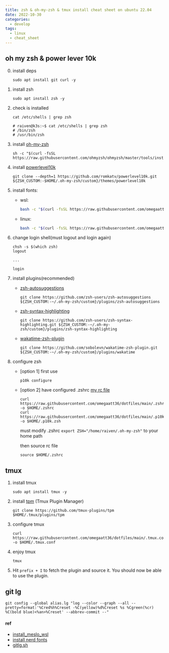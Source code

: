 ```yaml
---
title: zsh & oh-my-zsh & tmux install cheat sheet on ubuntu 22.04
date: 2022-10-30
categories:
  - develop
tags:
  - linux
  - cheat_sheet
---
```


## oh my zsh & power lever 10k

0. install deps
   ```shell
   sudo apt install git curl -y
   ```
1. install zsh
   ```shell
   sudo apt install zsh -y
   ```
2. check is installed

   ```shell
   cat /etc/shells | grep zsh

   # raiven@k3s:~$ cat /etc/shells | grep zsh
   # /bin/zsh
   # /usr/bin/zsh
   ```

3. install [oh-my-zsh](https://github.com/ohmyzsh/ohmyzsh#basic-installation)
   ```shell
   sh -c "$(curl -fsSL https://raw.githubusercontent.com/ohmyzsh/ohmyzsh/master/tools/install.sh)"
   ```
4. install [powerlevel10k](https://github.com/romkatv/powerlevel10k#oh-my-zsh)
   ```shell
   git clone --depth=1 https://github.com/romkatv/powerlevel10k.git ${ZSH_CUSTOM:-$HOME/.oh-my-zsh/custom}/themes/powerlevel10k
   ```
5. install fonts:
   - wsl:
     ```sh
     bash -c "$(curl -fsSL https://raw.githubusercontent.com/omegaatt36/dotfiles/main/install_fonts.sh)" --windows
     ```
   - linux:
     ```sh
     bash -c "$(curl -fsSL https://raw.githubusercontent.com/omegaatt36/dotfiles/main/install_fonts.sh)"
     ```
6. change login shell(must logout and login again)

   ```shell
   chsh -s $(which zsh)
   logout

   ...

   login
   ```

7. install plugins(recommended)
   - [zsh-autosuggestions](https://github.com/zsh-users/zsh-autosuggestions/blob/master/INSTALL.md#oh-my-zsh)
     ```shell
     git clone https://github.com/zsh-users/zsh-autosuggestions ${ZSH_CUSTOM:-~/.oh-my-zsh/custom}/plugins/zsh-autosuggestions
     ```
   - [zsh-syntax-highlighting](https://github.com/zsh-users/zsh-syntax-highlighting/blob/master/INSTALL.md#oh-my-zsh)
     ```shell
     git clone https://github.com/zsh-users/zsh-syntax-highlighting.git ${ZSH_CUSTOM:-~/.oh-my-zsh/custom}/plugins/zsh-syntax-highlighting
     ```
   - [wakatime-zsh-plugin](https://github.com/sobolevn/wakatime-zsh-plugin#manual)
     ```shell
     git clone https://github.com/sobolevn/wakatime-zsh-plugin.git ${ZSH_CUSTOM:-~/.oh-my-zsh/custom}/plugins/wakatime
     ```
8. configure zsh

   - [option 1] first use
     ```shell
     p10k configure
     ```
   - [option 2] have configured .zshrc
     [my rc file](https://raw.githubusercontent.com/omegaatt36/dotfiles/main/.zshrc)

     ```shell
     curl https://raw.githubusercontent.com/omegaatt36/dotfiles/main/.zshrc -o $HOME/.zshrc
     curl https://raw.githubusercontent.com/omegaatt36/dotfiles/main/.p10k.zsh -o $HOME/.p10k.zsh
     ```

     must modify .zshrc `export ZSH="/home/raiven/.oh-my-zsh"` to your home path

     then source rc file

     ```shell
     source $HOME/.zshrc
     ```

## tmux

1. install tmux
   ```shell
   sudo apt install tmux -y
   ```
2. install [tpm](https://github.com/tmux-plugins/tpm) (Tmux Plugin Manager)
   ```shell
   git clone https://github.com/tmux-plugins/tpm $HOME/.tmux/plugins/tpm
   ```
3. configure tmux
   ```shell
   curl https://raw.githubusercontent.com/omegaatt36/dotfiles/main/.tmux.conf -o $HOME/.tmux.conf
   ```
4. enjoy tmux
   ```shell
   tmux
   ```
5. Hit `prefix + I` to fetch the plugin and source it. You should now be able to use the plugin.

## git lg

```shell
git config --global alias.lg "log --color --graph --all --pretty=format:'%Cred%h%Creset -%C(yellow)%d%Creset %s %Cgreen(%cr) %C(bold blue)<%an>%Creset' --abbrev-commit --"
```

#### ref

- [install_meslo_wsl](https://gist.githubusercontent.com/romkatv/aa7a70fe656d8b655e3c324eb10f6a8b/raw/install_meslo_wsl.sh)
- [install nerd fonts](https://gist.github.com/matthewjberger/7dd7e079f282f8138a9dc3b045ebefa0)
- [gitlg.sh](https://gist.github.com/PinLin/d24e11b8dc9e804f795d14ddca85fc5d)
